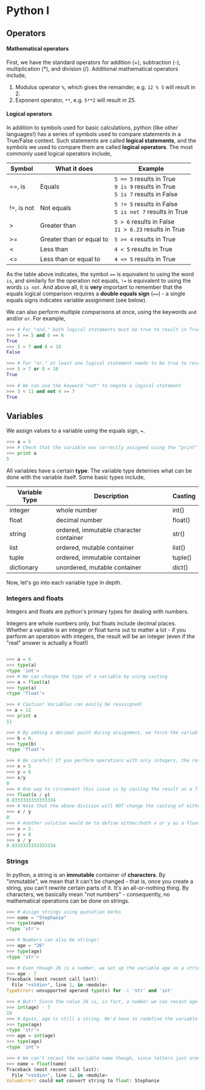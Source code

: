 # Python I

## Operators

#### Mathematical operators
First, we have the standard operators for addition (+), subtraction (-), multiplication (*), and division (/). Additional mathematical operators include, 

1. Modulus operator `%`, which gives the remainder, e.g. `12 % 5` will result in 2.
2. Exponent operator, `**`, e.g. `5**2` will result in 25.

#### Logical operators
In addition to symbols used for basic calculations, python (like other languages!) has a series of symbols used to compare statements in a True/False context. Such statements are called **logical statements**, and the symbols we used to compare them are called **logical operators**. The most commonly used logical operators include, 

Symbol   | What it does | Example
---------|--------------|---------
  ==, is | Equals       |  `5 == 5` results in True <br> `9 is 9` results in True <br> `5 is 7` results in False
  !=, is not | Not equals       |  `5 != 5` results in False <br> `5 is not 7` results in True
 > | Greater than       |  `5 > 6` results in False <br> `11 > 6.23` results in True
 >= | Greater than or equal to |  `5 >= 4` results in True
< | Less than  |  `4 < 5` results in True
<= | Less than or equal to |  `4 <= 5` results in True

As the table above indicates, the symbol `==` is equivalent to using the word `is`, and similarly for the operation not equals, `!=` is equivalent to using the words `is not`. And above all, it is **very** important to remember that the equals logical comparison requires a **double equals sign** (`==`) - a single equals signs indicates variable assignment (see below).

We can also perform multiple comparisons at once, using the keywords `and` and/or `or`. 
For example, 
``` python
>>> # For "and," both logical statements must be true to result in True
>>> 5 == 5 and 6 == 6
True
>>> 5 > 7 and 8 < 10
False

>>> # For "or," at least one logical statement needs to be true to result in True
>>> 5 > 7 or 8 < 10
True

>>> # We can use the keyword "not" to negate a logical statement
>>> 3 < 11 and not 4 >= 7
True
```


## Variables
We assign values to a variable using the equals sign, `=`.
``` python
>>> a = 5
>>> # Check that the variable was correctly assigned using the "print" statement
>>> print a
5
```

All variables have a certain **type**. The variable type deterines what can be done with the variable itself. Some basic types include, 

Variable Type   | Description | Casting
---------|--------------|---------
integer | whole number  | int()       
float   | decimal number | float()
string  | ordered, immutable character container | str()
list    | ordered, mutable container | list()
tuple   | ordered, immutable container | tuple()
dictionary | unordered, mutable container | dict()

Now, let's go into each variable type in depth.

### Integers and floats
Integers and floats are python's primary types for dealing with numbers. 

Integers are whole numbers only, but floats include decimal places. Whether a variable is an integer or float turns out to matter a lot - if you perform an operation with integers, the result will be an integer (even if the "real" answer is actually a float!)

```python

>>> a = 6
>>> type(a)
<type 'int'>
>>> # We can change the type of a variable by using casting
>>> a = float(a)
>>> type(a)
<type 'float'>

>>> # Caution! Variables can easily be reassigned!
>> a = 11
>>> print a
11

>>> # By adding a decimal point during assignment, we force the variable to be a float
>>> b = 6.
>>> type(b)
<type 'float'>

>>> # Be careful! If you perform operations with only integers, the result will always be an integer (rounding determines answer)
>>> x = 5
>>> y = 6
>>> x/y
0
>>> # One way to circumvent this issue is by casting the result as a float
>>> float(x / y)  
0.8333333333333334
>>> # Note that the above division will NOT change the casting of either x or y themselves
>>> x / y
0
>>> # Another solution would be to define either/both x or y as a float from the beginning
>>> x = 5.
>>> y = 6
>>> x / y
0.8333333333333334
```

### Strings
In python, a string is an **immutable** container of **characters**. By "immutable", we mean that it can't be changed - that is, once you create a string, you can't rewrite certain parts of it. It's an all-or-nothing thing. By characters, we basically mean "not numbers" - consequently, no mathematical operations can be done on strings.

```python
>>> # Assign strings using quotation marks
>>> name = "Stephanie"
>>> type(name)
<type 'str'>

>>> # Numbers can also be strings!
>>> age = "26"
>>> type(age)
<type 'str'>

>>> # Even though 26 is a number, we set up the variable age as a string, so no math can be performed with this variable
>>> age - 7
Traceback (most recent call last):
  File "<stdin>", line 1, in <module>
TypeError: unsupported operand type(s) for -: 'str' and 'int'

>>> # But!! Since the value 26 is, in fact, a number we can recast age as an integer or float and then do maths with it!
>>> int(age) - 7
19
>>> # Again, age is still a string. We'd have to redefine the variable itself to make it an integer (or float) for good
>>> type(age)
<type 'str'>
>>> age = int(age)
>>> type(age)
<type 'int'>

>>> # We can't recast the variable name though, since letters just aren't numbers.
>>> name = float(name)
Traceback (most recent call last):
  File "<stdin>", line 1, in <module>
ValueError: could not convert string to float: Stephanie
```





